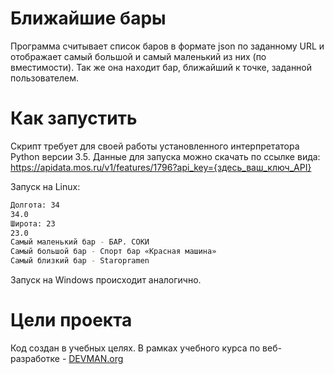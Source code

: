 # Ближайшие бары

Программа считывает список баров в формате json по заданному URL и отображает самый большой и самый маленький из них (по вместимости).
Так же она находит бар, ближайший к точке, заданной пользователем.

# Как запустить

Скрипт требует для своей работы установленного интерпретатора Python версии 3.5.
Данные для запуска можно скачать по ссылке вида: https://apidata.mos.ru/v1/features/1796?api_key={здесь_ваш_ключ_API} 

Запуск на Linux:

```bash
Долгота: 34
34.0
Широта: 23
23.0
Самый маленький бар - БАР. СОКИ
Самый большой бар - Спорт бар «Красная машина»
Самый близкий бар - Staropramen

```

Запуск на Windows происходит аналогично.

# Цели проекта

Код создан в учебных целях. В рамках учебного курса по веб-разработке - [DEVMAN.org](https://devman.org)
